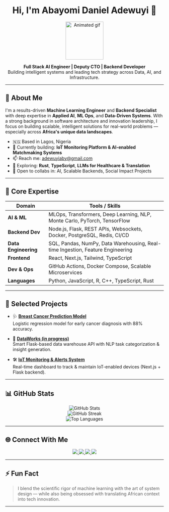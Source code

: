<!-- Profile Header -->
<h1 align="center">Hi, I'm Abayomi Daniel Adewuyi 👋</h1>

<p align="center">
  <img src="https://user-images.githubusercontent.com/18350557/176309783-0785949b-9127-417c-8b55-ab5a4333674e.gif" width="120" alt="Animated gif"/>
</p>

<p align="center">
  <b>Full Stack AI Engineer | Deputy CTO | Backend Developer</b><br>
  Building intelligent systems and leading tech strategy across Data, AI, and Infrastructure.
</p>

---

## 🧠 About Me

I'm a results-driven **Machine Learning Engineer** and **Backend Specialist** with deep expertise in **Applied AI**, **ML Ops**, and **Data-Driven Systems**. With a strong background in software architecture and innovation leadership, I focus on building scalable, intelligent solutions for real-world problems — especially across **Africa's unique data landscapes**.

- 🇳🇬 Based in Lagos, Nigeria  
- 🔭 Currently building: **IoT Monitoring Platform & AI-enabled Matchmaking Systems**  
- 📫 Reach me: [adewuyiaby@gmail.com](mailto:adewuyiaby@gmail.com)  
- 🧪 Exploring: **Rust**, **TypeScript**, **LLMs for Healthcare & Translation**  
- 🤝 Open to collabs in: AI, Scalable Backends, Social Impact Projects  

---

## 🚀 Core Expertise

| Domain                  | Tools / Skills                                                                 |
|------------------------|--------------------------------------------------------------------------------|
| **AI & ML**            | MLOps, Transformers, Deep Learning, NLP, Monte Carlo, PyTorch, TensorFlow      |
| **Backend Dev**        | Node.js, Flask, REST APIs, Websockets, Docker, PostgreSQL, Redis, CI/CD        |
| **Data Engineering**   | SQL, Pandas, NumPy, Data Warehousing, Real-time Ingestion, Feature Engineering |
| **Frontend**           | React, Next.js, Tailwind, TypeScript                                           |
| **Dev & Ops**          | GitHub Actions, Docker Compose, Scalable Microservices                         |
| **Languages**          | Python, JavaScript, R, C++, TypeScript, Rust                                   |

---

## 🧩 Selected Projects

- 🩺 **[Breast Cancer Prediction Model](https://github.com/AdewuyiDaniels/Logistic-Regression-Model-for-Breast-Cancer-Prediction)**  
  Logistic regression model for early cancer diagnosis with 88% accuracy.  
  
- 🧠 **[DataWorks (in progress)](https://github.com/AdewuyiDaniels)**  
  Smart Flask-based data warehouse API with NLP task categorization & insight generation.
  
- 🛠️ **[IoT Monitoring & Alerts System](https://github.com/AdewuyiDaniels)**  
  Real-time dashboard to track & maintain IoT-enabled devices (Next.js + Flask backend).

---

## 📊 GitHub Stats

<p align="center">
  <img src="https://github-readme-stats.vercel.app/api?username=AdewuyiDaniels&show_icons=true&theme=tokyonight&hide_border=true" alt="GitHub Stats" />
  <br>
  <img src="https://streak-stats.demolab.com/?user=AdewuyiDaniels&theme=tokyonight&hide_border=true" alt="GitHub Streak" />
  <br>
  <img src="https://github-readme-stats.vercel.app/api/top-langs/?username=AdewuyiDaniels&layout=compact&theme=tokyonight&hide_border=true" alt="Top Languages" />
</p>

---

## 🌐 Connect With Me

<p align="center">
  <a href="https://github.com/AdewuyiDaniels" target="_blank">
    <img src="https://img.shields.io/badge/GitHub-100000?style=for-the-badge&logo=github&logoColor=white" />
  </a>
  <a href="https://www.linkedin.com/in/abayomiadewuyidaniel/" target="_blank">
    <img src="https://img.shields.io/badge/LinkedIn-0A66C2?style=for-the-badge&logo=linkedin&logoColor=white" />
  </a>
  <a href="https://www.x.com/JewishDaniels" target="_blank">
    <img src="https://img.shields.io/badge/X-1DA1F2?style=for-the-badge&logo=twitter&logoColor=white" />
  </a>
  <a href="http://www.medium.com/@adewuyiaby" target="_blank">
    <img src="https://img.shields.io/badge/Medium-000000?style=for-the-badge&logo=medium&logoColor=white" />
  </a>
</p>

---

## ⚡ Fun Fact

> I blend the scientific rigor of machine learning with the art of system design — while also being obsessed with translating African context into tech innovation.

---

